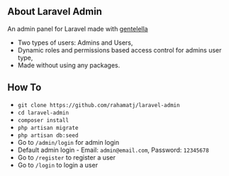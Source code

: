 ## About Laravel Admin

An admin panel for Laravel made with [gentelella](https://github.com/ColorlibHQ/gentelella)

- Two types of users: Admins and Users,
- Dynamic roles and permissions based access control for admins user type,
- Made without using any packages.

## How To

- `git clone https://github.com/rahamatj/laravel-admin`
- `cd laravel-admin`
- `composer install`
- `php artisan migrate`
- `php artisan db:seed`
- Go to `/admin/login` for admin login
- Default admin login - Email: `admin@email.com`, Password: `12345678`
- Go to `/register` to register a user
- Go to `/login` to login a user